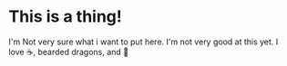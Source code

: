 # This is a thing!
I'm Not very sure what i want to put here. 
I'm not very good at this yet.
I love :coffee:, bearded dragons, and :cake:

